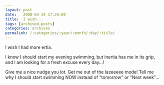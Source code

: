 ```yaml
---
layout: post
date:	2008-03-14 17:34:00
title:  I wish...
tags: [archived-posts]
categories: archives
permalink: /:categories/:year/:month/:day/:title/
---
```

I wish I had more ertia.

I know I should start my evening swimming, but inertia has me in its grip, and I am looking for a fresh excuse every day...! 

Give me a nice nudge you lot. Get me out of the lazeeeee mode! Tell me why I should start swimming NOW instead of "tomorrow" or "Next week"...
